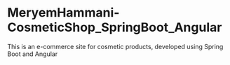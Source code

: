 # MeryemHammani-CosmeticShop_SpringBoot_Angular
This is an e-commerce site for cosmetic products, developed using Spring Boot and Angular
